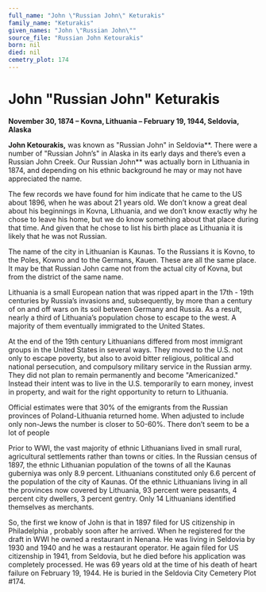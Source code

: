 ```yaml
---
full_name: "John \"Russian John\" Keturakis"
family_name: "Keturakis"
given_names: "John \"Russian John\""
source_file: "Russian John Ketourakis"
born: nil
died: nil
cemetry_plot: 174
---
```

# John "Russian John" Keturakis

**November 30, 1874 – Kovna, Lithuania – February 19, 1944, Seldovia,
Alaska**

**John Ketourakis,** was known as "Russian John" in Seldovia**. There
were a number of "Russian John’s" in Alaska in its early days and
there’s even a Russian John Creek. Our Russian John** was actually
born in Lithuania in 1874, and depending on his ethnic background he may
or may not have appreciated the name.

The few records we have found for him indicate that he came to the US
about 1896, when he was about 21 years old. We don’t know a great deal
about his beginnings in Kovna, Lithuania, and we don’t know exactly why
he chose to leave his home, but we do know something about that place
during that time. And given that he chose to list his birth place as
Lithuania it is likely that he was not Russian.

The name of the city in Lithuanian is Kaunas. To the Russians it is
Kovno, to the Poles, Kowno and to the Germans, Kauen. These are all the
same place. It may be that Russian John came not from the actual city of
Kovna, but from the district of the same name.  
  
Lithuania is a small European nation that was ripped apart in the 17th -
19th centuries by Russia’s invasions and, subsequently, by more than a
century of on and off wars on its soil between Germany and Russia. As a
result, nearly a third of Lithuania’s population chose to escape to the
west. A majority of them eventually immigrated to the United States.

At the end of the 19th century Lithuanians differed from most immigrant
groups in the United States in several ways. They moved to the U.S. not
only to escape poverty, but also to avoid bitter religious, political
and national persecution, and compulsory military service in the Russian
army. They did not plan to remain permanently and become "Americanized."
Instead their intent was to live in the U.S. temporarily to earn money,
invest in property, and wait for the right opportunity to return to
Lithuania.

Official estimates were that 30% of the emigrants from the Russian
provinces of Poland-Lithuania returned home. When adjusted to include
only non-Jews the number is closer to 50-60%. There don’t seem to be a
lot of people

Prior to WWI, the vast majority of ethnic Lithuanians lived in small
rural, agricultural settlements rather than towns or cities. In the
Russian census of 1897, the ethnic Lithuanian population of the towns of
all the Kaunas guberniya was only 8.9 percent. Lithuanians constituted
only 6.6 percent of the population of the city of Kaunas. Of the ethnic
Lithuanians living in all the provinces now covered by Lithuania, 93
percent were peasants, 4 percent city dwellers, 3 percent gentry. Only
14 Lithuanians identified themselves as merchants.

So, the first we know of John is that in 1897 filed for US citizenship
in Philadelphia , probably soon after he arrived. When he registered for
the draft in WWI he owned a restaurant in Nenana. He was living in
Seldovia by 1930 and 1940 and he was a restaurant operator. He again
filed for US citizenship in 1941, from Seldovia, but he died before his
application was completely processed. He was 69 years old at the time of
his death of heart failure on February 19, 1944. He is buried in the
Seldovia City Cemetery Plot \#174.
